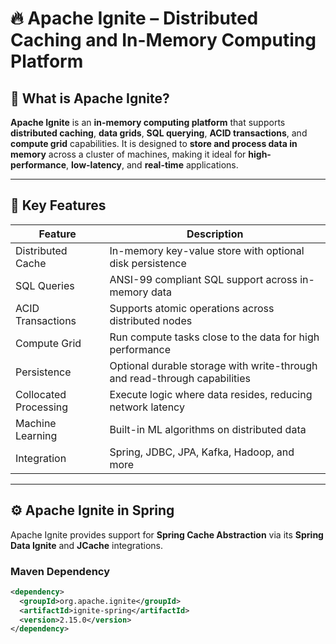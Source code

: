# 🔥 Apache Ignite – Distributed Caching and In-Memory Computing Platform

## 🧠 What is Apache Ignite?

**Apache Ignite** is an **in-memory computing platform** that supports **distributed caching**, **data grids**, **SQL querying**, **ACID transactions**, and **compute grid** capabilities. It is designed to **store and process data in memory** across a cluster of machines, making it ideal for **high-performance**, **low-latency**, and **real-time** applications.

---

## 🚀 Key Features

| Feature               | Description                                                               |
| --------------------- | ------------------------------------------------------------------------- |
| Distributed Cache     | In-memory key-value store with optional disk persistence                  |
| SQL Queries           | ANSI-99 compliant SQL support across in-memory data                       |
| ACID Transactions     | Supports atomic operations across distributed nodes                       |
| Compute Grid          | Run compute tasks close to the data for high performance                  |
| Persistence           | Optional durable storage with write-through and read-through capabilities |
| Collocated Processing | Execute logic where data resides, reducing network latency                |
| Machine Learning      | Built-in ML algorithms on distributed data                                |
| Integration           | Spring, JDBC, JPA, Kafka, Hadoop, and more                                |

---

## ⚙️ Apache Ignite in Spring

Apache Ignite provides support for **Spring Cache Abstraction** via its **Spring Data Ignite** and **JCache** integrations.

### Maven Dependency

```xml
<dependency>
  <groupId>org.apache.ignite</groupId>
  <artifactId>ignite-spring</artifactId>
  <version>2.15.0</version>
</dependency>
```
